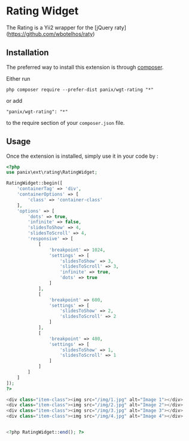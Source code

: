 Rating Widget
============================

The Rating is a Yii2 wrapper for the [jQuery raty] (https://github.com/wbotelhos/raty)

Installation
------------

The preferred way to install this extension is through [composer](http://getcomposer.org/download/).

Either run

```
php composer require --prefer-dist panix/wgt-rating "*"
```

or add

```
"panix/wgt-rating": "*"
```

to the require section of your `composer.json` file.

Usage
-----

Once the extension is installed, simply use it in your code by  :

```php
<?php
use panix\ext\rating\RatingWidget;

RatingWidget::begin([
    'containerTag' => 'div',
    'containerOptions' => [
        'class' => 'container-class'
    ],
    'options' => [
        'dots' => true,
        'infinite' => false,
        'slidesToShow' => 4,
        'slidesToScroll' => 4,
        'responsive' => [
            [
                'breakpoint' => 1024,
                'settings' => [
                    'slidesToShow' => 3,
                    'slidesToScroll' => 3,
                    'infinite' => true,
                    'dots' => true
                ]
            ],
            [
                'breakpoint' => 600,
                'settings' => [
                    'slidesToShow' => 2,
                    'slidesToScroll' => 2
                ]
            ],
            [
                'breakpoint' => 480,
                'settings' => [
                    'slidesToShow' => 1,
                    'slidesToScroll' => 1
                ]
            ]
        ]
    ]
]);
?>

<div class="item-class"><img src="/img/1.jpg" alt="Image 1"></div>
<div class="item-class"><img src="/img/2.jpg" alt="Image 2"></div>
<div class="item-class"><img src="/img/3.jpg" alt="Image 3"></div>
<div class="item-class"><img src="/img/4.jpg" alt="Image 4"></div>


<?php RatingWidget::end(); ?>
